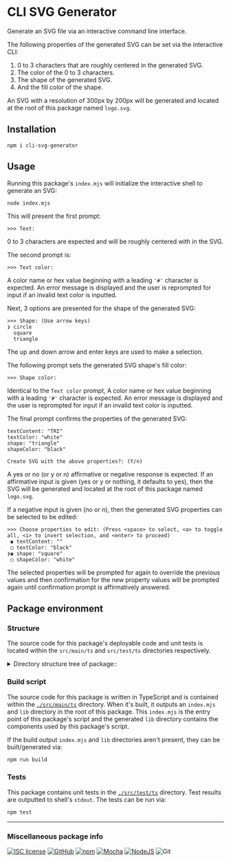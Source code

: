 # CLI SVG Generator

Generate an SVG file via an interactive command line interface.

The following properties of the generated SVG can be set via the interactive CLI:

1. 0 to 3 characters that are roughly centered in the generated SVG.
1. The color of the 0 to 3 characters.
1. The shape of the generated SVG.
1. And the fill color of the shape.

An SVG with a resolution of 300px by 200px will be generated and located at the
root of this package named `logo.svg`.

## Installation

```shell
npm i cli-svg-generator
```

## Usage

Running this package's `index.mjs` will initialize the interactive shell to
generate an SVG:

``` shell
node index.mjs
```

This will present the first prompt:

```shell
>>> Text:
```

0 to 3 characters are expected and will be roughly centered with in the SVG.

The second prompt is:

```shell
>>> Text color:
```

A color name or hex value beginning with a leading `'#'` character is expected.
An error message is displayed and the user is reprompted for input if an invalid
text color is inputted.

Next, 3 options are presented for the shape of the generated SVG:

```shell
>>> Shape: (Use arrow keys)
❯ circle
  square
  triangle

```

The up and down arrow and enter keys are used to make a selection.

The following prompt sets the generated SVG shape's fill color:

```shell
>>> Shape color:
```

Identical to the `Text color` prompt, A color name or hex value beginning with a
leading `'#'` character is expected. An error message is displayed and the user
is reprompted for input if an invalid text color is inputted.

The final prompt confirms the properties of the generated SVG:

```shell
textContent: "TRI"
textColor: "white"
shape: "triangle"
shapeColor: "black"

Create SVG with the above properties?: (Y/n)
```

A yes or no (or y or n) affirmative or negative response is expected. If an
affirmative input is given (yes or y or nothing, it defaults to yes), then the
SVG will be generated and located at the root of this package named `logo.svg`.

If a negative input is given (no or n), then the generated SVG properties can
be selected to be edited:

```shell
>>> Choose properties to edit: (Press <space> to select, <a> to toggle all, <i> to invert selection, and <enter> to proceed)
 ◉ textContent: ""
 ◯ textColor: "black"
❯◉ shape: "square"
 ◯ shapeColor: "white"
```

The selected properties will be prompted for again to override the previous
values and then confirmation for the new property values will be prompted again
until confirmation prompt is affirmatively answered.

## Package environment

### Structure

The source code for this package's deployable code and unit tests is located
within the `src/main/ts` and `src/test/ts` directories respectively.

<details>
  <summary>Directory structure tree of package::</summary>

```text
.
├── package.json
├── package-lock.json
├── README.md
├── src
│   ├── main
│   │   └── ts
│   │       ├── index.mts
│   │       └── lib
│   │           ├── prompt
│   │           │   ├── color.mts
│   │           │   ├── question.mts
│   │           │   └── validate-input.mts
│   │           └── shape
│   │               ├── abstract-shape.mts
│   │               ├── circle.mts
│   │               ├── shape-type.mts
│   │               ├── square.mts
│   │               ├── text.mts
│   │               └── triangle.mts
│   └── test
│       └── ts
│           ├── prompt
│           │   ├── color.test.mts
│           │   ├── question.test.mts
│           │   └── validate-input.test.mts
│           └── shape
│               ├── circle.test.mts
│               ├── shape-type.test.mts
│               ├── square.test.mts
│               └── triangle.test.mts
└── tsconfig.json
```

</details>

### Build script

The source code for this package is written in TypeScript and is contained
within the [`./src/main/ts`](./src/main/ts "Package source code") directory.
When it's built, it outputs an `index.mjs` and `lib` directory in the root of
this package. This `index.mjs` is the entry point of this package's script and
the generated `lib` directory contains the components used by this package's
script.

If the build output `index.mjs` and `lib` directories aren't present, they can
be built/generated via:

```bash
npm run build
```

### Tests

This package contains unit tests in the [`./src/test/ts`](./src/test/ts "Unit test source code")
directory. Test results are outputted to shell's `stdout`. The tests can be run
via:

```txt
npm test
```

---

### Miscellaneous package info

[![ISC license][ISC license shield]][ISC license clause]
[![GitHub][github shield]][github repo]
[![npm][npm shield]][npm website]
[![Mocha][mocha shield]][mocha website]
[![NodeJS][node shield]][node website]
![Git](https://img.shields.io/badge/git-%23F05033.svg?style=for-the-badge&logo=git&logoColor=white)

[ISC license shield]: https://img.shields.io/badge/License-ISC-blue.svg "ISC license"
[ISC license clause]: https://opensource.org/licenses/ISC "ISC license"
[github shield]: https://img.shields.io/badge/github-%23121011.svg?style=for-the-badge&logo=github&logoColor=white "github"
[github repo]: https://github.com/SnapperGee/cli-svg-generator "github"
[npm shield]: https://img.shields.io/badge/NPM-%23CB3837.svg?style=for-the-badge&logo=npm&logoColor=white "npm"
[npm website]: https://www.npmjs.com/ "npm"
[node shield]: https://img.shields.io/badge/node.js-6DA55F?style=for-the-badge&logo=node.js&logoColor=white "node"
[node website]: https://nodejs.org/en/about "node"
[mocha shield]: https://img.shields.io/badge/-mocha-%238D6748?style=for-the-badge&logo=mocha&logoColor=white "Mocha"
[mocha website]: https://mochajs.org/ "Mocha"
